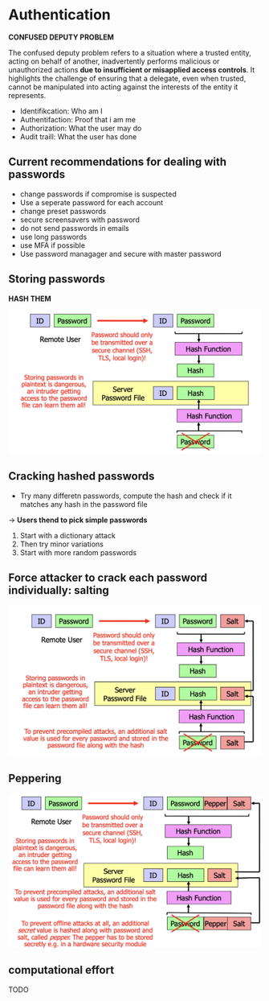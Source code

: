 # Authentication

**CONFUSED DEPUTY PROBLEM**

The confused deputy problem refers to a situation where a trusted entity, acting on behalf of another, inadvertently performs malicious or unauthorized actions **due to insufficient or misapplied access controls**. It highlights the challenge of ensuring that a delegate, even when trusted, cannot be manipulated into acting against the interests of the entity it represents.

- Identifikcation: Who am I
- Authentifaction: Proof that i am me
- Authorization: What the user may do
- Audit traill: What the user has done

## Current recommendations for dealing with passwords

- change passwords if compromise is suspected
- Use a seperate password for each account
- change preset passwords
- secure screensavers with password
- do not send passwords in emails
- use long passwords
- use MFA if possible
- Use password managager and secure with master password

## Storing passwords

**HASH THEM**

![Alt text](media/image-10.png)

## Cracking hashed passwords

- Try many differetn passwords, compute the hash and check if it matches any hash in the password file

-> **Users thend to pick simple passwords**

1. Start with a dictionary attack
2. Then try minor variations
3. Start with more random passwords

## Force attacker to crack each password individually: salting

![Alt text](media/image-11.png)

## Peppering

![Alt text](media/image-12.png)

## computational effort

TODO